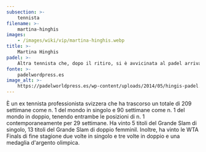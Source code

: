 ```yaml
---
subsection: >-
    tennista
filename: >-
    martina-hinghis
images:
    - /images/wiki/vip/martina-hinghis.webp
title: >-
    Martina Hinghis
padel: >-
    Altra tennista che, dopo il ritiro, si è avvicinata al padel arrivando a giocare con le professioniste in un Mutua Madrdi Open nel 2014
fonte: >-
    padelwordpress.es
image_alt: >-
    https://padelworldpress.es/wp-content/uploads/2014/05/hingis-padel.jpg
---
```

È un ex tennista professionista svizzera che ha trascorso un totale di 209 settimane come n. 1 del mondo in singolo e 90 settimane come n. 1 del mondo in doppio, tenendo entrambe le posizioni di n. 1 contemporaneamente per 29 settimane. Ha vinto 5 titoli del Grande Slam di singolo, 13 titoli del Grande Slam di doppio femminil. Inoltre, ha vinto le WTA Finals di fine stagione due volte in singolo e tre volte in doppio e una medaglia d'argento olimpica.